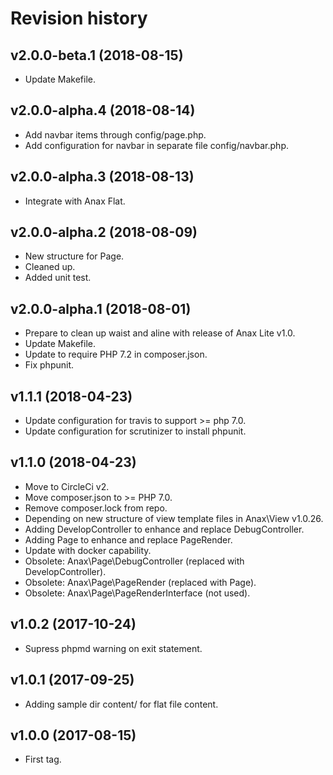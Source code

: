 Revision history
=================================



v2.0.0-beta.1 (2018-08-15)
---------------------------------

* Update Makefile.



v2.0.0-alpha.4 (2018-08-14)
---------------------------------

* Add navbar items through config/page.php.
* Add configuration for navbar in separate file config/navbar.php.



v2.0.0-alpha.3 (2018-08-13)
---------------------------------

* Integrate with Anax Flat.



v2.0.0-alpha.2 (2018-08-09)
---------------------------------

* New structure for Page.
* Cleaned up.
* Added unit test.



v2.0.0-alpha.1 (2018-08-01)
---------------------------------

* Prepare to clean up waist and aline with release of Anax Lite v1.0.
* Update Makefile.
* Update to require PHP 7.2 in composer.json.
* Fix phpunit.



v1.1.1 (2018-04-23)
---------------------------------

* Update configuration for travis to support >= php 7.0.
* Update configuration for scrutinizer to install phpunit.



v1.1.0 (2018-04-23)
---------------------------------

* Move to CircleCi v2.
* Move composer.json to >= PHP 7.0.
* Remove composer.lock from repo.
* Depending on new structure of view template files in Anax\\View v1.0.26.
* Adding DevelopController to enhance and replace DebugController.
* Adding Page to enhance and replace PageRender.
* Update with docker capability.
* Obsolete: Anax\\Page\\DebugController (replaced with DevelopController).
* Obsolete: Anax\\Page\\PageRender (replaced with Page).
* Obsolete: Anax\\Page\\PageRenderInterface (not used).



v1.0.2 (2017-10-24)
---------------------------------

* Supress phpmd warning on exit statement.



v1.0.1 (2017-09-25)
---------------------------------

* Adding sample dir content/ for flat file content.



v1.0.0 (2017-08-15)
---------------------------------

* First tag.
